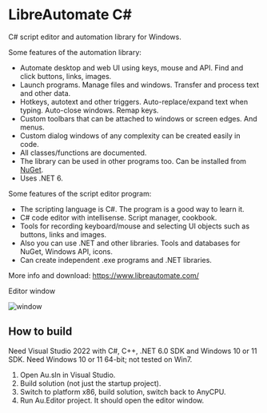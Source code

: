 # LibreAutomate C#

C# script editor and automation library for Windows.

Some features of the automation library:
- Automate desktop and web UI using keys, mouse and API. Find and click buttons, links, images.
- Launch programs. Manage files and windows. Transfer and process text and other data.
- Hotkeys, autotext and other triggers. Auto-replace/expand text when typing. Auto-close windows. Remap keys.
- Custom toolbars that can be attached to windows or screen edges. And menus.
- Custom dialog windows of any complexity can be created easily in code.
- All classes/functions are documented.
- The library can be used in other programs too. Can be installed from [NuGet](https://www.nuget.org/packages/LibreAutomate).
- Uses .NET 6.

Some features of the script editor program:
- The scripting language is C#. The program is a good way to learn it.
- C# code editor with intellisense. Script manager, cookbook.
- Tools for recording keyboard/mouse and selecting UI objects such as buttons, links and images.
- Also you can use .NET and other libraries. Tools and databases for NuGet, Windows API, icons.
- Can create independent .exe programs and .NET libraries.

More info and download: https://www.libreautomate.com/

Editor window

![window](https://www.libreautomate.com/images/window.png#1 "Editor window")

## How to build
Need Visual Studio 2022 with C#, C++, .NET 6.0 SDK and Windows 10 or 11 SDK. Need Windows 10 or 11 64-bit; not tested on Win7.

1. Open Au.sln in Visual Studio.
2. Build solution (not just the startup project).
3. Switch to platform x86, build solution, switch back to AnyCPU.
4. Run Au.Editor project. It should open the editor window.
